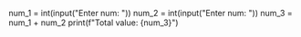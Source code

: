 num_1 = int(input("Enter num: "))
num_2 = int(input("Enter num: "))
num_3 = num_1 + num_2
print(f"Total value: {num_3}")
